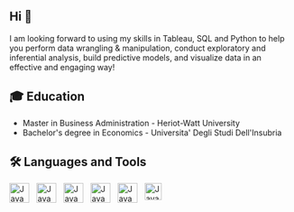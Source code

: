 ## Hi 👋

I am looking forward to using my skills in  Tableau, SQL and Python to help you perform data wrangling & manipulation, conduct exploratory and inferential analysis, build predictive models, and visualize data in an effective and engaging way! 


##   🎓 Education

- Master in Business Administration - Heriot-Watt University
- Bachelor's degree in Economics - Universita' Degli Studi Dell'Insubria

 
##  🛠 Languages and Tools

<img align="left" alt="Java" width="35px" style="padding-right:10px;" src="https://cdn.jsdelivr.net/gh/devicons/devicon/icons/vscode/vscode-original.svg" />
<img align="left" alt="Java" width="35px" style="padding-right:10px;" src="https://cdn.jsdelivr.net/gh/devicons/devicon/icons/python/python-original.svg" />
<img align="left" alt="Java" width="35px" style="padding-right:10px;" src="https://cdn.jsdelivr.net/gh/devicons/devicon/icons/postgresql/postgresql-original.svg" /> 
<img align="left" alt="Java" width="35px" style="padding-right:10px;" src="https://raw.githubusercontent.com/simple-icons/simple-icons/50b3ccf2dfbfdc67eed3fbbb6031815ae3c26a19/icons/tableau.svg" /> 
<img align="left" alt="Java" width="35px" style="padding-right:10px;" src="https://cdn.jsdelivr.net/gh/devicons/devicon/icons/mysql/mysql-original.svg" /> 
<img align="left" alt="Java" width="30px" style="padding-right:10px;" src="https://raw.githubusercontent.com/microsoft/PowerBI-Icons/2bf1c982fb24528eee1559a96a25eb534c175cfd/SVG/Power-BI.svg" />
 
 
